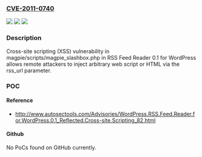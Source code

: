 ### [CVE-2011-0740](https://cve.mitre.org/cgi-bin/cvename.cgi?name=CVE-2011-0740)
![](https://img.shields.io/static/v1?label=Product&message=n%2Fa&color=blue)
![](https://img.shields.io/static/v1?label=Version&message=n%2Fa&color=blue)
![](https://img.shields.io/static/v1?label=Vulnerability&message=n%2Fa&color=brighgreen)

### Description

Cross-site scripting (XSS) vulnerability in magpie/scripts/magpie_slashbox.php in RSS Feed Reader 0.1 for WordPress allows remote attackers to inject arbitrary web script or HTML via the rss_url parameter.

### POC

#### Reference
- http://www.autosectools.com/Advisories/WordPress.RSS.Feed.Reader.for.WordPress.0.1_Reflected.Cross-site.Scripting_82.html

#### Github
No PoCs found on GitHub currently.

